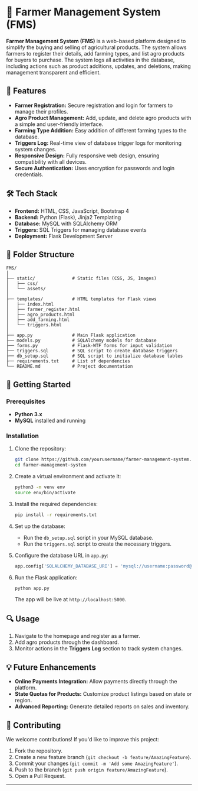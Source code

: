 

# 🌾 Farmer Management System (FMS)

**Farmer Management System (FMS)** is a web-based platform designed to simplify the buying and selling of agricultural products. The system allows farmers to register their details, add farming types, and list agro products for buyers to purchase. The system logs all activities in the database, including actions such as product additions, updates, and deletions, making management transparent and efficient.

## 📜 Features

- **Farmer Registration:** Secure registration and login for farmers to manage their profiles.
- **Agro Product Management:** Add, update, and delete agro products with a simple and user-friendly interface.
- **Farming Type Addition:** Easy addition of different farming types to the database.
- **Triggers Log:** Real-time view of database trigger logs for monitoring system changes.
- **Responsive Design:** Fully responsive web design, ensuring compatibility with all devices.
- **Secure Authentication:** Uses encryption for passwords and login credentials.

## 🛠️ Tech Stack

- **Frontend:** HTML, CSS, JavaScript, Bootstrap 4
- **Backend:** Python (Flask), Jinja2 Templating
- **Database:** MySQL with SQLAlchemy ORM
- **Triggers:** SQL Triggers for managing database events
- **Deployment:** Flask Development Server

## 📂 Folder Structure

```plaintext
FMS/
│
├── static/              # Static files (CSS, JS, Images)
│   ├── css/
│   └── assets/
│
├── templates/           # HTML templates for Flask views
│   ├── index.html
│   ├── farmer_register.html
│   ├── agro_products.html
│   ├── add_farming.html
│   └── triggers.html
│
├── app.py               # Main Flask application
├── models.py            # SQLAlchemy models for database
├── forms.py             # Flask-WTF forms for input validation
├── triggers.sql         # SQL script to create database triggers
├── db_setup.sql         # SQL script to initialize database tables
├── requirements.txt     # List of dependencies
└── README.md            # Project documentation
```

## 🚀 Getting Started

### Prerequisites

- **Python 3.x**
- **MySQL** installed and running

### Installation

1. Clone the repository:

   ```bash
   git clone https://github.com/yourusername/farmer-management-system.git
   cd farmer-management-system
   ```

2. Create a virtual environment and activate it:

   ```bash
   python3 -m venv env
   source env/bin/activate
   ```

3. Install the required dependencies:

   ```bash
   pip install -r requirements.txt
   ```

4. Set up the database:

   - Run the `db_setup.sql` script in your MySQL database.
   - Run the `triggers.sql` script to create the necessary triggers.

5. Configure the database URL in `app.py`:

   ```python
   app.config['SQLALCHEMY_DATABASE_URI'] = 'mysql://username:password@localhost/fms_db'
   ```

6. Run the Flask application:

   ```bash
   python app.py
   ```

   The app will be live at `http://localhost:5000`.

## 🔍 Usage

1. Navigate to the homepage and register as a farmer.
2. Add agro products through the dashboard.
3. Monitor actions in the **Triggers Log** section to track system changes.

## 💡 Future Enhancements

- **Online Payments Integration:** Allow payments directly through the platform.
- **State Quotas for Products:** Customize product listings based on state or region.
- **Advanced Reporting:** Generate detailed reports on sales and inventory.

## 🤝 Contributing

We welcome contributions! If you'd like to improve this project:

1. Fork the repository.
2. Create a new feature branch (`git checkout -b feature/AmazingFeature`).
3. Commit your changes (`git commit -m 'Add some AmazingFeature'`).
4. Push to the branch (`git push origin feature/AmazingFeature`).
5. Open a Pull Request.

---
